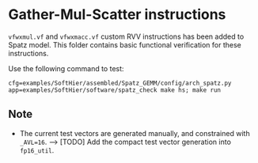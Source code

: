 # Gather-Mul-Scatter instructions
`vfwxmul.vf` and `vfwxmacc.vf` custom RVV instructions has been added to Spatz model. This folder contains basic functional verification for these instructions. 

Use the following command to test:
```
cfg=examples/SoftHier/assembled/Spatz_GEMM/config/arch_spatz.py app=examples/SoftHier/software/spatz_check make hs; make run
```

## Note
- The current test vectors are generated manually, and constrained with `_AVL=16`. --> [TODO] Add the compact test vector generation into `fp16_util`.